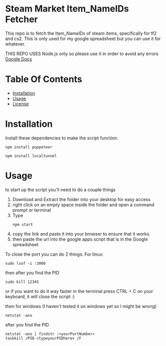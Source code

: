 # Steam Market Item_NameIDs Fetcher
This repo is to fetch the Item_NameIDs of steam items, specifically for tf2 and cs2.
This is only used for my google spreadsheet but you can use it for whatever.

THIS REPO USES Node.js only so please use it in order to avoid any errors
[Google Docs](https://docs.google.com/spreadsheets/d/1kpfpMxstHFHJWa32YYHnnsiN91yNcoeiTtkPHWI8k2Y/edit?gid=1315717706#gid=1315717706)
# Table Of Contents

 - [Installation](#installation)
 - [Usage](#usage)
 - [License](#license)

# Installation
Install these dependencies to make the script function.

```shell
npm install puppeteer
```

```shell
npm install localtunnel
```

# Usage
to start up the script you'll need to do a couple things
1. Download and Extract the folder into your desktop for easy access
2. right click on an empty space inside the folder and open a command prompt or terminal
3. Type
   ```shell
   npm start
   ```
5. copy the link and paste it into your browser to ensure that it works.
6. then paste the url into the google apps script that is in the Google spreadsheet

To close the port you can do 2 things:
For linux:
```shell
sudo lsof -i :3000
```
then after you find the PID
```shell
sudo kill 12345
```
or if you want to do it way faster
in the terminal press CTRL + C on your keyboard, it will close the script :)

then for windows (I haven't tested it on windows yet so I might be wrong)
```shell
netstat -ano
```
after you find the PID
```shell
netstat -ano | findstr :<yourPortNumber>
taskkill /PID <typeyourPIDhere> /F
```
